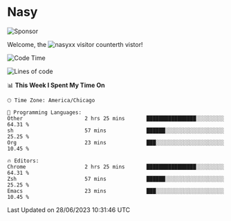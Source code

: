 # Nasy

<!--
<p align="center">
<img height="200" src="https://github-readme-stats.vercel.app/api?username=nasyxx&count_private=true&show_icons=true&theme=dracula&include_all_commits=true"/>
<img height="200" src="https://github-readme-stats.vercel.app/api/top-langs/?username=nasyxx&theme=dracula&hide=html,jupyter+notebook&count_private=true&show_icons=true"/>
</p>

  
----------------
-->

![Sponsor](https://img.shields.io/static/v1.svg?label=Sponsor&message=%E2%9D%A4&logo=GitHub&style=flat&color=pink)
 
Welcome, the ![nasyxx visitor counter](https://count.getloli.com/get/@nasyxx?theme=rule34)th vistor!
 
<!--START_SECTION:waka-->
![Code Time](http://img.shields.io/badge/Code%20Time-3%2C582%20hrs%2031%20mins-blue)

![Lines of code](https://img.shields.io/badge/From%20Hello%20World%20I%27ve%20Written-6.3%20million%20lines%20of%20code-blue)

📊 **This Week I Spent My Time On** 

```text
🕑︎ Time Zone: America/Chicago

💬 Programming Languages: 
Other                    2 hrs 25 mins       ████████████████░░░░░░░░░   64.31 % 
sh                       57 mins             ██████░░░░░░░░░░░░░░░░░░░   25.25 % 
Org                      23 mins             ███░░░░░░░░░░░░░░░░░░░░░░   10.45 % 

🔥 Editors: 
Chrome                   2 hrs 25 mins       ████████████████░░░░░░░░░   64.31 % 
Zsh                      57 mins             ██████░░░░░░░░░░░░░░░░░░░   25.25 % 
Emacs                    23 mins             ███░░░░░░░░░░░░░░░░░░░░░░   10.45 % 
```


 Last Updated on 28/06/2023 10:31:46 UTC
<!--END_SECTION:waka-->

<!-- ![visitors](https://visitor-badge.laobi.icu/badge?page_id=nasyxx.nasyxx) -->
